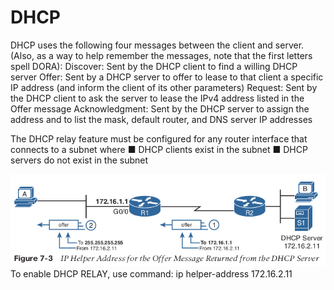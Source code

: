 # DHCP
DHCP uses the following four messages between the client and server. (Also, as a way to
help remember the messages, note that the first letters spell DORA):
Discover: Sent by the DHCP client to find a willing DHCP server
Offer: Sent by a DHCP server to offer to lease to that client a specific IP address (and
inform the client of its other parameters)
Request: Sent by the DHCP client to ask the server to lease the IPv4 address listed in the
Offer message
Acknowledgment: Sent by the DHCP server to assign the address and to list the mask,
default router, and DNS server IP addresses

The DHCP relay feature must be configured for any router interface that connects to a subnet where
■ DHCP clients exist in the subnet
■ DHCP servers do not exist in the subnet

![](vx_images/13303836931754.png)
To enable DHCP RELAY, use command:
ip helper-address 172.16.2.11

